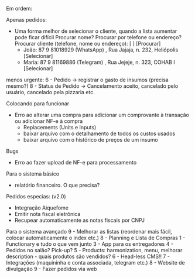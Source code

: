 Em ordem:

Apenas pedidos:
 - Uma forma melhor de selecionar o cliente, quando a lista aumentar pode ficar difícil
    Procurar nome?
    Procurar por telefone ou endereço?
    Procurar cliente (telefone, nome ou endereço): [              ] [Procurar]
     - João: 87 9 81018929 (WhatsApp) , Rua Jajaja, n. 232, Heliópolis [Selecionar]
     - Maria: 87 9 81169886 (Telegram) , Rua Jejeje, n. 323, COHAB I [Selecionar]

menos urgente:
6 - Pedido -> registrar o gasto de insumos (precisa mesmo?)
8 - Status de Pedido -> Cancelamento aceito, cancelado pelo usuário, cancelado pela pizzaria etc.

Colocando para funcionar
 - Erro ao alterar uma compra para adicionar um comprovante à transação ou adicionar NF-e à compra
   - Replacements (Units e Inputs)
   - baixar arquivo com o detalhamento de todos os custos usados
   - baixar arquivo com o histórico de preços de um insumo

Bugs
 - Erro ao fazer upload de NF-e para processamento

Para o sistema básico
   - relatório financeiro. O que precisa?

Pedidos especias: (v2.0)
 - Integração Aiquefome
 - Emitir nota fiscal eletrônica
 - Recupear automaticamente as notas fiscais por CNPJ

Para o sistema avançado
 9 - Melhorar as listas (reordenar mais fácil, colocar automaticamente o index etc.)
 8 - Planning e Lista de Compras
 1 - Functionary e tudo o que vem junto
 3 - App para os entregadores
 4 - Pedidos no salão? Pick-up?
 5 - Products: harmonization, menu, melhorar description - quais produtos são vendidos?
 6 - Head-less CMS!!
 7 - Integrações (maquininha e conta associada, telegram etc.)
 8 - Website de divulgação
 9 - Fazer pedidos via web
